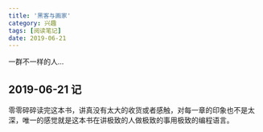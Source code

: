 ```yaml
---
title: '黑客与画家'
category: 兴趣
tags: [阅读笔记]
date: 2019-06-21
---
```


一群不一样的人...

<!-- more -->

## 2019-06-21 记

零零碎碎读完这本书，讲真没有太大的收货或者感触，对每一章的印象也不是太深，唯一的感觉就是这本书在讲极致的人做极致的事用极致的编程语言。

